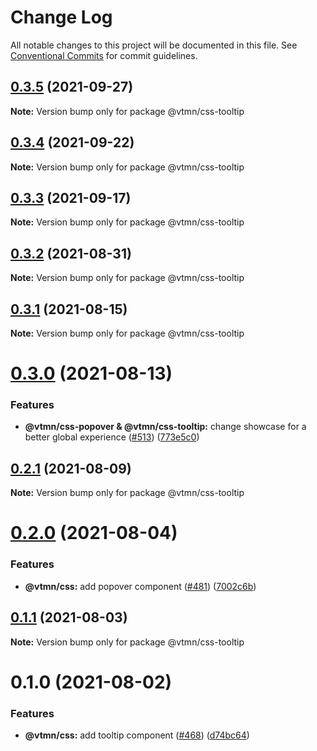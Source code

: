 # Change Log

All notable changes to this project will be documented in this file.
See [Conventional Commits](https://conventionalcommits.org) for commit guidelines.

## [0.3.5](https://github.com/Decathlon/vitamin-web/compare/@vtmn/css-tooltip@0.3.4...@vtmn/css-tooltip@0.3.5) (2021-09-27)

**Note:** Version bump only for package @vtmn/css-tooltip





## [0.3.4](https://github.com/Decathlon/vitamin-web/compare/@vtmn/css-tooltip@0.3.3...@vtmn/css-tooltip@0.3.4) (2021-09-22)

**Note:** Version bump only for package @vtmn/css-tooltip





## [0.3.3](https://github.com/Decathlon/vitamin-web/compare/@vtmn/css-tooltip@0.3.2...@vtmn/css-tooltip@0.3.3) (2021-09-17)

**Note:** Version bump only for package @vtmn/css-tooltip





## [0.3.2](https://github.com/Decathlon/vitamin-web/compare/@vtmn/css-tooltip@0.3.1...@vtmn/css-tooltip@0.3.2) (2021-08-31)

**Note:** Version bump only for package @vtmn/css-tooltip





## [0.3.1](https://github.com/Decathlon/vitamin-web/compare/@vtmn/css-tooltip@0.3.0...@vtmn/css-tooltip@0.3.1) (2021-08-15)

**Note:** Version bump only for package @vtmn/css-tooltip





# [0.3.0](https://github.com/Decathlon/vitamin-web/compare/@vtmn/css-tooltip@0.2.1...@vtmn/css-tooltip@0.3.0) (2021-08-13)


### Features

* **@vtmn/css-popover & @vtmn/css-tooltip:** change showcase for a better global experience ([#513](https://github.com/Decathlon/vitamin-web/issues/513)) ([773e5c0](https://github.com/Decathlon/vitamin-web/commit/773e5c000e53e641dccdf4757d05c97492263c6e))





## [0.2.1](https://github.com/Decathlon/vitamin-web/compare/@vtmn/css-tooltip@0.2.0...@vtmn/css-tooltip@0.2.1) (2021-08-09)

**Note:** Version bump only for package @vtmn/css-tooltip





# [0.2.0](https://github.com/Decathlon/vitamin-web/compare/@vtmn/css-tooltip@0.1.1...@vtmn/css-tooltip@0.2.0) (2021-08-04)


### Features

* **@vtmn/css:** add popover component ([#481](https://github.com/Decathlon/vitamin-web/issues/481)) ([7002c6b](https://github.com/Decathlon/vitamin-web/commit/7002c6b16aed968eaf80be399a14dff632e0e81a))





## [0.1.1](https://github.com/Decathlon/vitamin-web/compare/@vtmn/css-tooltip@0.1.0...@vtmn/css-tooltip@0.1.1) (2021-08-03)

**Note:** Version bump only for package @vtmn/css-tooltip





# 0.1.0 (2021-08-02)


### Features

* **@vtmn/css:** add tooltip component ([#468](https://github.com/Decathlon/vitamin-web/issues/468)) ([d74bc64](https://github.com/Decathlon/vitamin-web/commit/d74bc64ffb941cc143095ed96d98a4225955cfd4))
